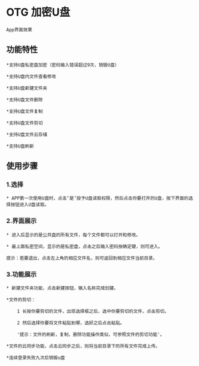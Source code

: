 OTG 加密U盘
================================================
    App界面效果

功能特性
------------------------------------------------
    *支持U盘私密盘加密（密码输入错误超过9次，销毁U盘）

    *支持U盘内文件查看修改

    *支持U盘新建文件夹

    *支持U盘文件删除

    *支持U盘文件复制

    *支持U盘文件剪切

    *支持U盘文件云存储

    *支持U盘刷新

使用步骤
-------------------------------------------------
### 1.选择
    * APP第一次使用U盘时，点击‘是’授予U盘读取权限，然后点击你要打开的U盘，按下界面的选择按钮进入U盘读取。
### 2.界面展示
    * 进入后显示的是公共盘的所有文件，每个文件都可以打开和修改。

    * 最上面私密空间，显示的是私密盘，点击之后输入密码按确定键，则可进入。

    提示：若要退出，点击左上角的相应文件名，则可返回到相应文件当前目录。
### 3.功能展示
    * 新建文件夹功能，点击新建按钮，输入名称完成创建。

    *文件的剪切：

        1 长按你要剪切的文件，出现选择框之后，选中你要剪切的文件，点击剪切。

        2 然后选择你要将文件粘贴到哪，选好之后点击粘贴。

        '提示：文件的刷新，复制，删除功能操作类似，可参照文件的剪切功能'。

    *文件的云同步功能，点击云同步之后，则将当前目录下的所有文件完成上传。

    *连续登录失败九次后销毁u盘